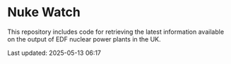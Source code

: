 # Nuke Watch

This repository includes code for retrieving the latest information available on the output of EDF nuclear power plants in the UK.

Last updated: 2025-05-13 06:17